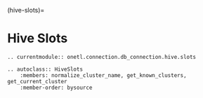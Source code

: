 (hive-slots)=

# Hive Slots

```{eval-rst}
.. currentmodule:: onetl.connection.db_connection.hive.slots
```

```{eval-rst}
.. autoclass:: HiveSlots
    :members: normalize_cluster_name, get_known_clusters, get_current_cluster
    :member-order: bysource
```
